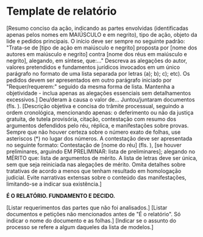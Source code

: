# Template de relatório

[Resumo conciso da ação, indicando as partes envolvidas (identificadas apenas pelos nomes em MAIÚSCULO e em negrito), tipo de ação, objeto da lide e pedidos principais. O início deve ser sempre no seguinte padrão: "Trata-se de [tipo de ação em maiúsculo e negrito] proposta por [nome dos autores em maiúsculo e negrito] contra [nome dos réus em maiúsculo e negrito], alegando, em síntese, que:..." Descreva as alegações do autor, valores pretendidos e fundamentos jurídicos invocados em um único parágrafo no formato de uma lista separada por letras (a); b); c); etc). Os pedidos devem ser apresentados em outro parágrafo iniciado por "Requer/requerem:" seguido da mesma forma de lista. Mantenha a objetividade - inclua apenas as alegações essenciais sem detalhamentos excessivos.]
Deu/deram à causa o valor de... Juntou/juntaram documentos (fls. ).
[Descrição objetiva e concisa do trâmite processual, seguindo a ordem cronológica, mencionando apenas: o deferimento ou não da justiça gratuita, de tutela provisória, citação, contestação com resumo dos argumentos defendidos pelo réu, réplica, e manifestações sobre provas. Sempre que não houver certeza sobre o número exato de folhas, use asteriscos (*) no lugar dos números. A contestação deve ser apresentada no seguinte formato: Contestação de [nome do réu] (fls. ), [se houver preliminares, arguindo EM PRELIMINAR: lista de preliminares]; alegando no MÉRITO que: lista de argumentos de mérito. A lista de letras deve ser única, sem que seja reiniciada nas alegações de mérito. Omita detalhes sobre tratativas de acordo a menos que tenham resultado em homologação judicial. Evite narrativas extensas sobre o conteúdo das manifestações, limitando-se a indicar sua existência.]

**É O RELATÓRIO. FUNDAMENTO E DECIDO.**

[Listar requerimentos das partes que não foi analisados.]
[Listar documentos e petições não mencionados antes de "É o relatório". Só indicar o nome do documento e as folhas.]
[Indicar se o assunto do processo se refere a algum daqueles da lista de modelos.]
